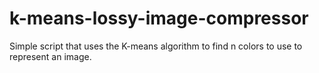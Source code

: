 # k-means-lossy-image-compressor
Simple script that uses the K-means algorithm to find n colors to use to represent an image.
